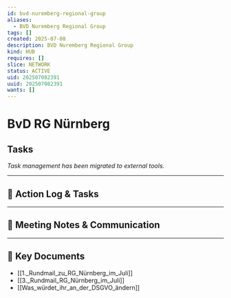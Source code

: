 ```yaml
---
id: bvd-nuremberg-regional-group
aliases:
  - BVD Nuremberg Regional Group
tags: []
created: 2025-07-08
description: BVD Nuremberg Regional Group
kind: HUB
requires: []
slice: NETWORK
status: ACTIVE
uid: 202507082391
uuid: 202507082391
wants: []
---
```


# BvD RG Nürnberg

## Tasks

_Task management has been migrated to external tools._

---

## 📝 Action Log & Tasks

---

## 💬 Meeting Notes & Communication

---

## 📎 Key Documents

- [[1._Rundmail_zu_RG_Nürnberg_im_Juli]]
- [[3._Rundmail_RG_Nürnberg_im_Juli]]
- [[Was_würdet_ihr_an_der_DSGVO_ändern]]
